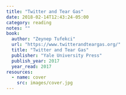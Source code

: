 ```yaml
---
title: "Twitter and Tear Gas"
date: 2018-02-14T12:43:24-05:00
category: reading
notes: ""
book:
  author: "Zeynep Tufekci"
  url: "https://www.twitterandteargas.org/"
  title: "Twitter and Tear Gas"
  publisher: "Yale University Press"
  publish_year: 2017
  year_read: 2017
resources:
  - name: cover
    src: images/cover.jpg
---
```


